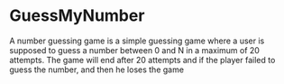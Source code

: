 # GuessMyNumber
A number guessing game is a simple guessing game where a user is supposed to guess a number between 0 and N in a maximum of 20 attempts. The game will end after 20 attempts and if the player failed to guess the number, and then he loses the game
